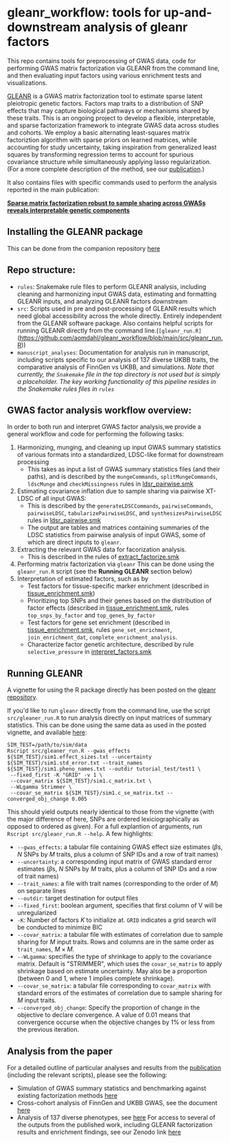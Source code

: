 # gleanr_workflow: tools for up-and-downstream analysis of gleanr factors
This repo contains tools for preprocessing of GWAS data, code for performing GWAS matrix factorization via GLEANR from the command line, and then evaluating input factors using various enrichment tests and visualizations.

[GLEANR](https://github.com/aomdahl/gleanr/tree/main) is a GWAS matrix factorization tool to estimate sparse latent pleiotropic genetic factors. Factors map traits to a distribution of SNP effects that may capture biological pathways or mechanisms shared by these traits. This is an ongoing project to develop a flexible, interpretable, and sparse factorization framework to integrate GWAS data across studies and cohorts. We employ a basic alternating least-squares matrix factoriztion algorithm with sparse priors on learned matrices, while accounting for study uncertainty, taking inspiration from generalized least squares by transforming regression terms to account for spurious covariance structure while simultaneously applying lasso regularization. (For a more complete description of the method, see our [publication]( https://www.cell.com/ajhg/fulltext/S0002-9297\(25\)00273-3).)

It also contains files with specific commands used to perform the analysis reported in the main publication:

[**Sparse matrix factorization robust to sample sharing across GWASs reveals interpretable genetic components**](https://www.cell.com/ajhg/fulltext/S0002-9297\(25\)00273-3)

## Installing the GLEANR package
This can be done from the companion repository [here](https://github.com/aomdahl/gleanr/tree/main) 

## Repo structure:
 - `rules`: Snakemake rule files to perform GLEANR analysis, including cleaning and harmonizing input GWAS data, estimating and formatting GLEANR inputs, and analyzing GLEANR factors downstream
 - `src`: Scripts used in pre and post-processing of GLEANR results which need global accessibility across the whole directly. Entirely independent from the GLEANR software package. Also contains helpful scripts for running GLEANR directly from the command line.(`[gleanr_run.R]`(https://github.com/aomdahl/gleanr_workflow/blob/main/src/gleanr_run.R))
 - `manuscript_analyses`: Documentation for analysis run in manuscript, including scripts specific to our analysis of 137 diverse UKBB traits, the comparative analysis of FinnGen vs UKBB, and simulations.
*Note that currently, the `Snakemake` file in the top directory is not used but is simply a placeholder. The key working functionality of this pipeline resides in the Snakemake rules files in `rules`*
## GWAS factor analysis workflow overview:
In order to both run and interpret GWAS factor analysis,we provide a general workflow and code for performing the following tasks:
1) Harmonizing, munging, and cleaning up input GWAS summary statistics of various formats into a standardized, LDSC-like format for downstream processing
   * This takes as input a list of GWAS summary statistics files (and their paths), and is described by the `mungeCommands`, `splitMungeCommands`, `ldscMunge` and `checkMissingness` rules in [ldsr_pairwise.smk](https://github.com/aomdahl/gleanr_workflow/blob/main/rules/ldsr_pairwise.smk)
2) Estimating covariance inflation due to sample sharing via pairwise XT-LDSC of all input GWAS:
   * This is described by the `generateLDSCCommands`, `pairwiseCommands`, `pairwiseLDSC`, `tabularizePairwiseLDSC`, and `synthesizesPairwiseLDSC` rules in [ldsr_pairwise.smk](https://github.com/aomdahl/gleanr_workflow/blob/main/rules/ldsr_pairwise.smk)
   * The output are tables and matrices containing summaries of the LDSC statistics from pairwise analysis of input GWAS, some of which are direct inputs to `gleanr`.
3) Extracting the relevant GWAS data for facorization analysis.
   * This is described in the rules of [extract_factorize.smk](https://github.com/aomdahl/gleanr_workflow/blob/main/rules/extract_factorize.smk)
4) Performing matrix factorization via `gleanr`
   This can be done using the `gleanr_run.R` script (see the **Running GLEANR** section below)
5) Interpretation of estimated factors, such as by
   * Test factors for tissue-specific marker enrichment (described in [tissue_enrichment.smk](https://github.com/aomdahl/gleanr_workflow/blob/main/rules/tissue_enrichment.smk))
   * Prioritizing top SNPs and their genes based on the distribution of factor effects  (described in [tissue_enrichment.smk](https://github.com/aomdahl/gleanr_workflow/blob/main/rules/tissue_enrichment.smk), rules `top_snps_by_factor` and `top_genes_by_factor`
   * Test factors for gene set enrichment (described in [tissue_enrichment.smk](https://github.com/aomdahl/gleanr_workflow/blob/main/rules/tissue_enrichment.smk), rules `gene_set_enrichment`, `join_enrichment_dat`, `complete_enrichment_analysis`.
   * Characterize factor genetic architecture, described by rule `selective_pressure` in  [interpret_factors.smk](https://github.com/aomdahl/gleanr_workflow/blob/main/rules/interpret_factors.smk)

## Running GLEANR
A vignette for using the R package directly has been posted on the [gleanr repository](https://github.com/aomdahl/gleanr/blob/main/vignettes/gleanr-basic.Rmd).

If you'd like to run `gleanr` directly from the command line, use the script `src/gleaner_run.R` to run analysis directly on input matrices of summary statistics. This can be done using the same data as used in the posted vignette, and available [here](https://github.com/aomdahl/gleanr/tree/main/inst/extdata):
```
SIM_TEST=/path/to/sim/data
Rscript src/gleaner_run.R --gwas_effects ${SIM_TEST}/sim1.effect_sizes.txt --uncertainty ${SIM_TEST}/sim1.std_error.txt --trait_names ${SIM_TEST}/sim1.pheno_names.txt --outdir tutorial_test/test1 \
 --fixed_first -K "GRID" -v 1 \
 --covar_matrix ${SIM_TEST}/sim1.c_matrix.txt \
 --WLgamma Strimmer \
 --covar_se_matrix ${SIM_TEST}/sim1.c_se_matrix.txt --converged_obj_change 0.005
```
This should yield outputs nearly identical to those from the vignette (with the major difference of here, SNPs are ordered lexiciographically as opposed to ordered as given). For a full explantion of arguments, run `Rscript src/gleanr_run.R --help`. A few highlights:

  * `--gwas_effects`: a tabular file containing GWAS effect size estimates ($\beta$s, $N$ SNPs by $M$ traits, plus a column of SNP IDs and a row of trait names)
  * `--uncertainty`: a corresponding input matrix of GWAS standard error estimates ($\beta$s, $N$ SNPs by $M$ traits, plus a column of SNP IDs and a row of trait names)
  * `--trait_names`: a file with trait names (corresponding to the order of $M$) on separate lines
  * `--outdir`: target destination for output files
  * `--fixed_first`: boolean argument, specifies that first column of V will be unregularized
  * `-K`: Number of factors $K$ to initialize at. `GRID` indicates a grid search will be conducted to minimize BIC 
  * `--covar_matrix`: a tabular file with estimates of correlation due to sample sharing for $M$ input traits. Rows and columns are in the same order as `trait_names`, $M \times M$.
  * `--WLgamma`: specifies the type of shrinkage to apply to the covariance matrix. Default is "STRIMMER", which uses the `covar_se_matrix` to apply shrinkage based on estimate uncertainty. May also be a proportion (between 0 and 1, where 1 implies complete shrinkage).
  * `--covar_se_matrix`: a tabular file corresponding to `covar_matrix` with standard errors of the estimates of correlation due to sample sharing for $M$ input traits.
  * `--converged_obj_change`: Specify the proportion of change in the objective to declare convergence. A value of 0.01 means that convergence occurse when the objective changes by 1% or less from the previous iteration.
    
## Analysis from the paper
For a detailed outline of particular analyses and results from the [publication](https://www.cell.com/ajhg/fulltext/S0002-9297(25)00273-3) (including the relevant scripts), please see the following:
 - Simulation of GWAS summary statistics and benchmarking against existing factorization methods [here](https://github.com/aomdahl/gleanr_workflow/tree/main/manuscript_analyses/simulations)
 - Cross-cohort analysis of FinnGen and UKBB GWAS, see the document [here](https://github.com/aomdahl/gleanr_workflow/blob/main/manuscript_analyses/FinnGen_vs_UKBB_analysis/)
 - Analysis of 137 diverse phenotypes, see [here](https://github.com/aomdahl/gleanr_workflow/tree/main/manuscript_analyses/PanUKBB_analysis)
For access to several of the outputs from the published work, including GLEANR factorization results and enrichment findings, see our Zenodo link [here](https://zenodo.org/records/15190916)
